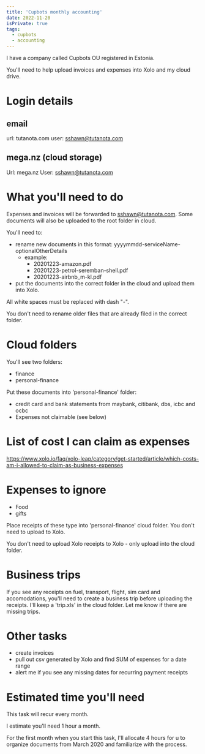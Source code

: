 ```yaml
---
title: 'Cupbots monthly accounting'
date: 2022-11-20
isPrivate: true
tags:
  - cupbots
  - accounting
---
```


I have a company called Cupbots OU registered in Estonia.

You'll need to help upload invoices and expenses into Xolo and my cloud drive.

# Login details

## email

url: tutanota.com
user: sshawn@tutanota.com

## mega.nz (cloud storage)

Url: mega.nz
User: sshawn@tutanota.com

# What you'll need to do

Expenses and invoices will be forwarded to sshawn@tutanota.com. Some documents will also be uploaded to the root folder in cloud.

You'll need to:

- rename new documents in this format: yyyymmdd-serviceName-optionalOtherDetails
  - example:
    - 20201223-amazon.pdf
    - 20201223-petrol-seremban-shell.pdf
    - 20201223-airbnb_m-kl.pdf
- put the documents into the correct folder in the cloud and upload them into Xolo.

All white spaces must be replaced with dash "-".

You don't need to rename older files that are already filed in the correct folder.

# Cloud folders

You'll see two folders:

- finance
- personal-finance

Put these documents into 'personal-finance' folder:

- credit card and bank statements from maybank, citibank, dbs, icbc and ocbc
- Expenses not claimable (see below)

# List of cost I can claim as expenses

https://www.xolo.io/faq/xolo-leap/category/get-started/article/which-costs-am-i-allowed-to-claim-as-business-expenses

# Expenses to ignore

- Food
- gifts

Place receipts of these type into 'personal-finance' cloud folder. You don't need to upload to Xolo.

You don't need to upload Xolo receipts to Xolo - only upload into the cloud folder.

# Business trips

If you see any receipts on fuel, transport, flight, sim card and accomodations, you'll need to create a business trip before uploading the receipts. I'll keep a 'trip.xls' in the cloud folder. Let me know if there are missing trips.

# Other tasks

- create invoices
- pull out csv generated by Xolo and find SUM of expenses for a date range
- alert me if you see any missing dates for recurring payment receipts

# Estimated time you'll need

This task will recur every month.

I estimate you'll need 1 hour a month.

For the first month when you start this task, I'll allocate 4 hours for u to organize documents from March 2020 and familiarize with the process.
